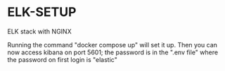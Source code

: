 # ELK-SETUP
ELK stack with NGINX

Running the command "docker compose up" will set it up. Then you can now access kibana on port 5601; the password is in the ".env file" where the password on first login is "elastic" 
